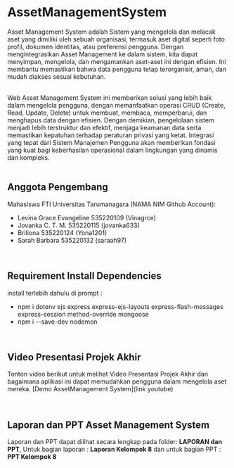 # AssetManagementSystem
 Asset Management System adalah Sistem yang mengelola dan melacak aset yang dimiliki oleh sebuah organisasi, termasuk aset digital seperti foto profil, dokumen identitas, atau preferensi pengguna. Dengan mengintegrasikan Asset Management ke dalam sistem, kita dapat menyimpan, mengelola, dan mengamankan aset-aset ini dengan efisien. Ini membantu memastikan bahwa data pengguna tetap terorganisir, aman, dan mudah diakses sesuai kebutuhan.

<br />
 Web Asset Management System ini memberikan solusi yang lebih baik dalam mengelola pengguna, dengan memanfaatkan operasi CRUD (Create, Read, Update, Delete) untuk membuat, membaca, memperbarui, dan menghapus data dengan efisien. Dengan demikian, pengelolaan sistem menjadi lebih terstruktur dan efektif, menjaga keamanan data serta memastikan kepatuhan terhadap peraturan privasi yang ketat. Integrasi yang tepat dari Sistem Manajemen Pengguna akan memberikan fondasi yang kuat bagi keberhasilan operasional dalam lingkungan yang dinamis dan kompleks.
 
<br />
<br />

## Anggota Pengembang
Mahasiswa FTI Universitas Tarumanagara
(NAMA   NIM     Github Account):
- Levina Grace Evangeline 	535220109 (Vinagrce)
- Jovanka C. T. M.	 	535220115 (jovanka633)
- Briliona			535220124 (Yona1201)
- Sarah Barbara			535220132 (saraah97)
<br />

## Requirement Install Dependencies
install terlebih dahulu di prompt :
- npm i dotenv ejs express express-ejs-layouts express-flash-messages express-session method-override mongoose
-  npm i --save-dev nodemon

<br />

## Video Presentasi Projek Akhir
Tonton video berikut untuk melihat Video Presentasi Projek Akhir dan bagaimana aplikasi ini dapat memudahkan pengguna dalam mengelola aset mereka.
[Demo AssetManagement System](link youtube)<br>

<br />

## Laporan dan PPT Asset Management System
Laporan dan PPT dapat dilihat secara lengkap  pada folder: **LAPORAN dan PPT**, Untuk bagian laporan : **Laporan Kelompok 8** dan untuk bagian PPT : **PPT Kelompok 8**
<br />
<br />
